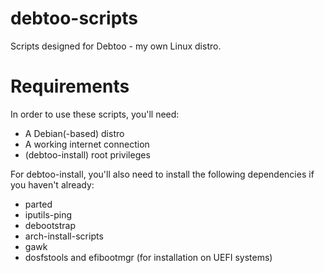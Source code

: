 # debtoo-scripts
Scripts designed for Debtoo - my own Linux distro.

# Requirements
In order to use these scripts, you'll need:
  - A Debian(-based) distro
  - A working internet connection
  - (debtoo-install) root privileges
 
 For debtoo-install, you'll also need to install the following dependencies if you haven't already:
  - parted
  - iputils-ping
  - debootstrap
  - arch-install-scripts
  - gawk
  - dosfstools and efibootmgr (for installation on UEFI systems)

